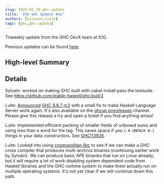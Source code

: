 ```yaml
---
slug: 2025-02-20-ghc-update
title: "IOG GHC Update #42"
authors: [sylvain,luite]
tags: [ghc,ghc-update]
---
```


Triweekly update from the GHC DevX team at IOG.

<!-- truncate -->

Previous updates can be found [here](https://engineering.iog.io/tags/ghc-update).

## High-level Summary


## Details

Sylvain: worked on making GHC built with cabal-install pass the testsuite. See https://github.com/stable-haskell/ghc/pull/3

Luite: [Announced](https://mail.haskell.org/pipermail/ghc-devs/2025-February/021939.html) [GHC 9.6.7 rc2](https://downloads.haskell.org/ghc/9.6.7-rc2/) with a small fix to make Haskell Language Server work again. It's also available on the [ghcup prereleases](https://www.haskell.org/ghcup/guide/#metadata) channel. Please give this release a try and open a ticket if you find anything amiss!

Luite: Implemented efficient packing of smaller fields of unboxed sums and using less than a word for the tag. This saves space if you `{-# UNPACK #-}` things in your data constructors. See [GHC!13926](https://gitlab.haskell.org/ghc/ghc/-/merge_requests/13926).

Luite: Looked into using [cosmopolitan libc](https://justine.lol/cosmopolitan/index.html) to see if we can make a GHC cross compiler that produces multi-arch/os binaries (continuing earlier work by Sylvain). We can produce basic APE binaries that run on Linux already, but it will require a lot of work disabling system dependent code from Haskell libraries and the GHC runtime system to make them actually run on multiple operating systems. It's not yet clear if we will continue down this path.

